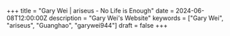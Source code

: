 +++
title = "Gary Wei | ariseus - No Life is Enough"
date = 2024-06-08T12:00:00Z
description = "Gary Wei's Website"
keywords = ["Gary Wei", "ariseus", "Guanghao", "garywei944"]
draft = false
+++

